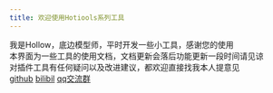 ```yaml
---
title: 欢迎使用Hotiools系列工具
---
```


我是Hollow，底边模型师，平时开发一些小工具，感谢您的使用  
本界面为一些工具的使用文档，文档更新会落后功能更新一段时间请见谅  
对插件工具有任何疑问以及改进建议，都欢迎直接找我本人提意见  
[github](https://github.com/HollowAmeChan)
[bilibil](https://space.bilibili.com/60340452)
[qq交流群](https://qm.qq.com/q/YkNEsTDQUG)
